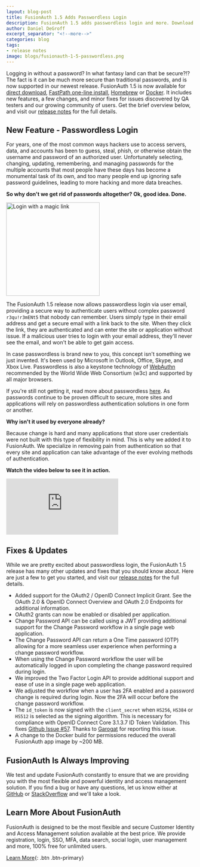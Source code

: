 ```yaml
---
layout: blog-post
title: FusionAuth 1.5 Adds Passwordless Login
description: FusionAuth 1.5 adds passwordless login and more. Download and upgrade now!
author: Daniel DeGroff
excerpt_separator: "<!--more-->"
categories: blog
tags:
- release notes
image: blogs/fusionauth-1-5-passwordless.png
---
```


Logging in without a password? In what fantasy land can that be secure?!? The fact is it can be much more secure than traditional passwords, and is now supported in our newest release. FusionAuth 1.5 is now available for [direct download](/download),  [FastPath one-line install](/docs/v1/tech/installation-guide/fast-path), [Homebrew](/docs/v1/tech/installation-guide/homebrew) or [Docker](/docs/v1/tech/installation-guide/docker). It includes new features, a few changes, and minor fixes for issues discovered by QA testers and our growing community of users. Get the brief overview below, and visit our [release notes](/docs/v1/tech/release-notes/#version-1-5-0) for the full details.

<!--more-->

## New Feature - Passwordless Login

For years, one of the most common ways hackers use to access servers, data, and accounts has been to guess, steal, phish, or otherwise obtain the username and password of an authorized user. Unfortunately selecting, changing, updating, remembering, and managing passwords for the multiple accounts that most people have these days has become a monumental task of its own, and too many people end up ignoring safe password guidelines, leading to more hacking and more data breaches.

**So why don't we get rid of passwords altogether? Ok, good idea. Done.**

<img src="/assets/img/blogs/login-magic-link.png" alt="Login with a magic link" class="float-right mb-3 ml-3" style="width: 250px;"/>

The FusionAuth 1.5 release now allows passwordless login via user email, providing a secure way to authenticate users without complex password `r3qu!r3mENt5` that nobody can remember. Users simply type in their email address and get a secure email with a link back to the site. When they click the link, they are authenticated and can enter the site or application without issue. If a malicious user tries to login with your email address, they'll never see the email, and won't be able to get gain access.

In case passwordless is brand new to you, this concept isn't something we just invented. It's been used by Microsoft in Outlook, Office, Skype, and Xbox Live. Passwordless is also a keystone technology of [WebAuthn](https://www.theverge.com/2019/3/4/18249895/web-authentication-webauthn-world-wide-web-consortium-w3c-standard-browsers) recommended by the World Wide Web Consortium (w3c) and supported by all major browsers. 

If you're still not getting it, read more about passwordless [here](https://nakedsecurity.sophos.com/2018/11/22/the-passwordless-web-explained/). As passwords continue to be proven difficult to secure, more sites and applications will rely on passwordless authentication solutions in one form or another.

**Why isn't it used by everyone already?**

Because change is hard and many applications that store user credentials were not built with this type of flexibility in mind. This is why we added it to FusionAuth. We specialize in removing pain from authentication so that every site and application can take advantage of the ever evolving methods of authentication.

**Watch the video below to see it in action.**

<div class="d-flex justify-content-center mb-5 mt-1 youtube">
<iframe src="https://www.youtube.com/embed/hMqxo68ZJlw" frameborder="0" allow="accelerometer; autoplay; encrypted-media; gyroscope; picture-in-picture" allowfullscreen></iframe>
</div>

## Fixes & Updates

While we are pretty excited about passwordless login, the FusionAuth 1.5 release has many other updates and fixes that you should know about. Here are just a few to get you started, and visit our [release notes](/docs/v1/tech/release-notes/#version-1-5-0) for the full details.

- Added support for the OAuth2 / OpenID Connect Implicit Grant. See the OAuth 2.0 & OpenID Connect Overview and OAuth 2.0 Endpoints for additional information.
- OAuth2 grants can now be enabled or disabled per application.
- Change Password API can be called using a JWT providing additional support for the Change Password workflow in a single page web application.
- The Change Password API can return a One Time password (OTP) allowing for a more seamless user experience when performing a change password workflow.
- When using the Change Password workflow the user will be automatically logged in upon completing the change password required during login.
- We improved the Two Factor Login API to provide additional support and ease of use in a single page web application.
- We adjusted the workflow when a user has 2FA enabled and a password change is required during login. Now the 2FA will occur before the change password workflow.
- The `id_token` is now signed with the `client_secret` when `HS256`, `HS384` or `HS512` is selected as the signing algorithm. This is necessary for compliance with OpenID Connect Core 3.1.3.7 ID Token Validation. This fixes [Github Issue #57](https://github.com/FusionAuth/fusionauth-issues/issues/57 "Jump to GitHub"). Thanks to [Garogat](https://github.com/Garogat) for reporting this issue.
- A change to the Docker build for permissions reduced the overall FusionAuth app image by ~200 MB.


## FusionAuth Is Always Improving
We test and update FusionAuth constantly to ensure that we are providing you with the most flexible and powerful identity and access management solution. If you find a bug or have any questions, let us know either at [GitHub](https://github.com/FusionAuth/fusionauth-issues "Jump to GitHub") or [StackOverflow](https://stackoverflow.com/questions/tagged/fusionauth "Jump to StackOverflow") and we'll take a look.

## Learn More About FusionAuth

FusionAuth is designed to be the most flexible and secure Customer Identity and Access Management solution available at the best price. We provide registration, login, SSO, MFA, data search, social login, user management and more, 100% free for unlimited users.

[Learn More](/ "FusionAuth Home"){: .btn .btn-primary}
